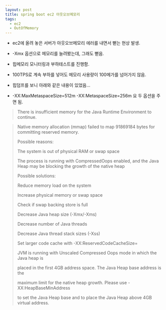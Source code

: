 ```yaml
---
layout: post
title: spring boot ec2 아웃오브메모리
tags:
  - ec2
  - OutOfMemory
---
```


- ec2에 올려 놓은 서버가 아웃오브메모리 에러를 내면서 뻗는 현상 발생.

- -Xmx 옵션으로 메모리를 늘려봤는데, 그래도 뻗음.

- 힙메모리 모니터링과 부하테스트를 진행함.

- 100TPS로 계속 부하를 넣어도 메모리 사용량이 100메가를 넘어가지 않음.

- 힙덤프를 보니 아래와 같은 내용이 있었음...

- -XX:MaxMetaspaceSize=512m -XX:MetaspaceSize=256m 요 두 옵션을 주면 됨.

> There is insufficient memory for the Java Runtime Environment to continue.

> Native memory allocation (mmap) failed to map 91869184 bytes for committing reserved memory.
>
> Possible reasons:
>
> The system is out of physical RAM or swap space
>
> The process is running with CompressedOops enabled, and the Java Heap may be blocking the growth of the native heap
>
> Possible solutions:
>
> Reduce memory load on the system
>
> Increase physical memory or swap space
>
> Check if swap backing store is full
>
> Decrease Java heap size (-Xmx/-Xms)
>
> Decrease number of Java threads
>
> Decrease Java thread stack sizes (-Xss)
>
> Set larger code cache with -XX:ReservedCodeCacheSize=
>
> JVM is running with Unscaled Compressed Oops mode in which the Java heap is
>
> placed in the first 4GB address space. The Java Heap base address is the
>
> maximum limit for the native heap growth. Please use -XX:HeapBaseMinAddress
>
> to set the Java Heap base and to place the Java Heap above 4GB virtual address.

